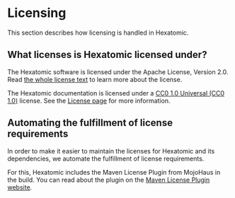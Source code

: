 # Licensing

This section describes how licensing is handled in Hexatomic.

## What licenses is Hexatomic licensed under?

The Hexatomic software is licensed under the Apache License, Version 2.0.
Read [the whole license text](http://web.archive.org/web/20191017082353/http://www.apache.org/licenses/LICENSE-2.0) to learn more about the license.

The Hexatomic documentation is licensed under a [CC0 1.0 Universal (CC0 1.0)](https://creativecommons.org/publicdomain/zero/1.0/legalcode) license. 
See the [License page](../../LICENSE.html) for more information.

## Automating the fulfillment of license requirements

In order to make it easier to maintain the licenses for Hexatomic and its dependencies, 
we automate the fulfillment of license requirements.

For this, Hexatomic includes the Maven License Plugin from MojoHaus in the build. 
You can read about the plugin on the [Maven License Plugin website](http://www.mojohaus.org/license-maven-plugin/index.html).